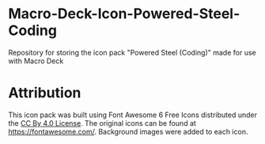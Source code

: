 # Macro-Deck-Icon-Powered-Steel-Coding
Repository for storing the icon pack "Powered Steel (Coding)" made for use with Macro Deck

# Attribution
This icon pack was built using Font Awesome 6 Free Icons distributed under the [CC By 4.0 License](https://fontawesome.com/license/free). The original icons can be found at https://fontawesome.com/. Background images were added to each icon.
